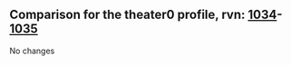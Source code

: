 ## Comparison for the theater0 profile, rvn: [1034](https://github.com/PRO100KatYT/FortniteProfileRevisions/tree/main/profiles/theater0/1034%20theater0.json)-[1035](https://github.com/PRO100KatYT/FortniteProfileRevisions/tree/main/profiles/theater0/1035%20theater0.json)

No changes
